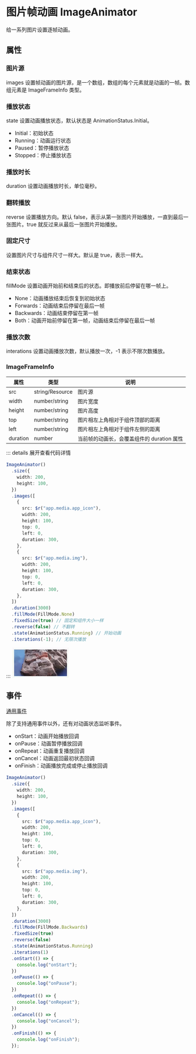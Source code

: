# 图片帧动画 ImageAnimator

给一系列图片设置逐帧动画。

## 属性

### 图片源

images 设置帧动画的图片源，是一个数组，数组的每个元素就是动画的一帧。数组元素是 ImageFrameInfo 类型。

### 播放状态

state 设置动画播放状态，默认状态是 AnimationStatus.Initial。

- Initial：初始状态
- Running：动画运行状态
- Paused：暂停播放状态
- Stopped：停止播放状态

### 播放时长

duration 设置动画播放时长，单位毫秒。

### 翻转播放

reverse 设置播放方向。默认 false，表示从第一张图片开始播放，一直到最后一张图片。true 就反过来从最后一张图片开始播放。

### 固定尺寸

设置图片尺寸与组件尺寸一样大。默认是 true，表示一样大。

### 结束状态

fillMode 设置动画开始前和结束后的状态。即播放前后停留在哪一帧上。

- None：动画播放结束后恢复到初始状态
- Forwards：动画结束后停留在最后一帧
- Backwards：动画结束停留在第一帧
- Both：动画开始前停留在第一帧，动画结束后停留在最后一帧

### 播放次数

interations 设置动画播放次数，默认播放一次，-1 表示不限次数播放。

### ImageFrameInfo

| 属性     | 类型            | 说明                                       |
| -------- | --------------- | ------------------------------------------ |
| src      | string/Resource | 图片源                                     |
| width    | number/string   | 图片宽度                                   |
| height   | number/string   | 图片高度                                   |
| top      | number/string   | 图片相左上角相对于组件顶部的距离           |
| left     | number/string   | 图片相左上角相对于组件左侧的距离           |
| duration | number          | 当前帧的动画长，会覆盖组件的 duration 属性 |

::: details 展开查看代码详情

```ts
ImageAnimator()
  .size({
    width: 200,
    height: 100,
  })
  .images([
    {
      src: $r("app.media.app_icon"),
      width: 200,
      height: 100,
      top: 0,
      left: 0,
      duration: 300,
    },
    {
      src: $r("app.media.img"),
      width: 200,
      height: 100,
      top: 0,
      left: 0,
      duration: 300,
    },
  ])
  .duration(3000)
  .fillMode(FillMode.None)
  .fixedSize(true) // 固定和组件大小一样
  .reverse(false) // 不翻转
  .state(AnimationStatus.Running) // 开始动画
  .iterations(-1); // 无限次播放
```

:::
![alt text](../images/imageanimator_prop.gif)

## 事件

[通用事件](./通用事件.md)

除了支持通用事件以外，还有对动画状态监听事件。

- onStart：动画开始播放回调
- onPause：动画暂停播放回调
- onRepeat：动画重复播放回调
- onCancel：动画返回最初状态回调
- onFinish：动画播放完成或停止播放回调

```ts
ImageAnimator()
  .size({
    width: 200,
    height: 100,
  })
  .images([
    {
      src: $r("app.media.app_icon"),
      width: 200,
      height: 100,
      top: 0,
      left: 0,
      duration: 300,
    },
    {
      src: $r("app.media.img"),
      width: 200,
      height: 100,
      top: 0,
      left: 0,
      duration: 300,
    },
  ])
  .duration(3000)
  .fillMode(FillMode.Backwards)
  .fixedSize(true)
  .reverse(false)
  .state(AnimationStatus.Running)
  .iterations(1)
  .onStart(() => {
    console.log("onStart");
  })
  .onPause(() => {
    console.log("onPause");
  })
  .onRepeat(() => {
    console.log("onRepeat");
  })
  .onCancel(() => {
    console.log("onCancel");
  })
  .onFinish(() => {
    console.log("onFinish");
  });
```
